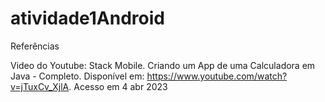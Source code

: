 # atividade1Android

Referências

Video do Youtube:
Stack Mobile. Criando um App de uma Calculadora em Java - Completo. Disponível em: <https://www.youtube.com/watch?v=jTuxCv_XjlA>. Acesso em 4 abr 2023


